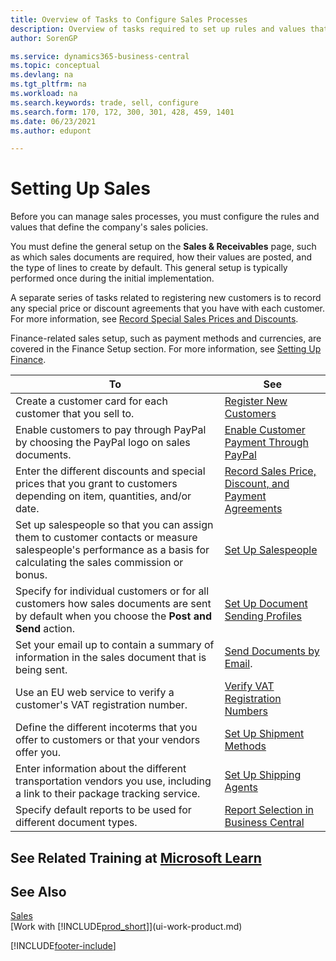 ```yaml
---
title: Overview of Tasks to Configure Sales Processes
description: Overview of tasks required to set up rules and values that define your sales policies and processes including general set-up and finance related sales set-up.
author: SorenGP

ms.service: dynamics365-business-central
ms.topic: conceptual
ms.devlang: na
ms.tgt_pltfrm: na
ms.workload: na
ms.search.keywords: trade, sell, configure
ms.search.form: 170, 172, 300, 301, 428, 459, 1401
ms.date: 06/23/2021
ms.author: edupont

---
```

# Setting Up Sales
Before you can manage sales processes, you must configure the rules and values that define the company's sales policies.

You must define the general setup on the **Sales & Receivables** page, such as which sales documents are required, how their values are posted, and the type of lines to create by default. This general setup is typically performed once during the initial implementation.

A separate series of tasks related to registering new customers is to record any special price or discount agreements that you have with each customer. For more information, see [Record Special Sales Prices and Discounts](sales-how-record-sales-price-discount-payment-agreements.md).

Finance-related sales setup, such as payment methods and currencies, are covered in the Finance Setup section. For more information, see [Setting Up Finance](finance-setup-finance.md).

| To | See |
| --- | --- |
| Create a customer card for each customer that you sell to. |[Register New Customers](sales-how-register-new-customers.md) |
| Enable customers to pay through PayPal by choosing the PayPal logo on sales documents. |[Enable Customer Payment Through PayPal](sales-how-enable-payment-service-extensions.md) |
| Enter the different discounts and special prices that you grant to customers depending on item, quantities, and/or date. |[Record Sales Price, Discount, and Payment Agreements](sales-how-record-sales-price-discount-payment-agreements.md) |
| Set up salespeople so that you can assign them to customer contacts or measure salespeople's performance as a basis for calculating the sales commission or bonus. |[Set Up Salespeople](sales-how-setup-salespeople.md) |
| Specify for individual customers or for all customers how sales documents are sent by default when you choose the **Post and Send** action. |[Set Up Document Sending Profiles](sales-how-setup-document-send-profiles.md) |
| Set your email up to contain a summary of information in the sales document that is being sent. |[Send Documents by Email](ui-how-send-documents-email.md). |
|Use an EU web service to verify a customer's VAT registration number.|[Verify VAT Registration Numbers](finance-setup-vat.md)|
|Define the different incoterms that you offer to customers or that your vendors offer you.|[Set Up Shipment Methods](sales-how-set-up-shipment-methods.md)|
|Enter information about the different transportation vendors you use, including a link to their package tracking service.|[Set Up Shipping Agents](sales-how-to-set-up-shipping-agents.md)|
|Specify default reports to be used for different document types.|[Report Selection in Business Central](across-report-selections.md)|

## See Related Training at [Microsoft Learn](/learn/paths/trade-get-started-dynamics-365-business-central/)

## See Also
[Sales](sales-manage-sales.md)  
[Work with [!INCLUDE[prod_short](includes/prod_short.md)]](ui-work-product.md)


[!INCLUDE[footer-include](includes/footer-banner.md)]